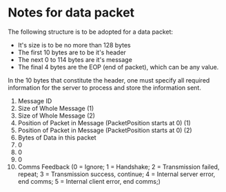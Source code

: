 # Notes for data packet

The following structure is to be adopted for a data packet:

- It's size is to be no more than 128 bytes
- The first 10 bytes are to be it's header
- The next 0 to 114 bytes are it's message
- The final 4 bytes are the EOP (end of packet), which can be any value.

In the 10 bytes that constitute the header, one must specify all required information for the server to process and store the information sent.
 
1. Message ID
2. Size of Whole Message (1)
3. Size of Whole Message (2)
4. Position of Packet in Message (PacketPosition starts at 0) (1)
5. Position of Packet in Message (PacketPosition starts at 0) (2)
6. Bytes of Data in this packet
7. 0
8. 0
9. 0
10. Comms Feedback (0 = Ignore; 1 = Handshake; 2 = Transmission failed, repeat; 3 = Transmission success, continue; 4 = Internal server error, end comms; 5 = Internal client error, end comms;) 
